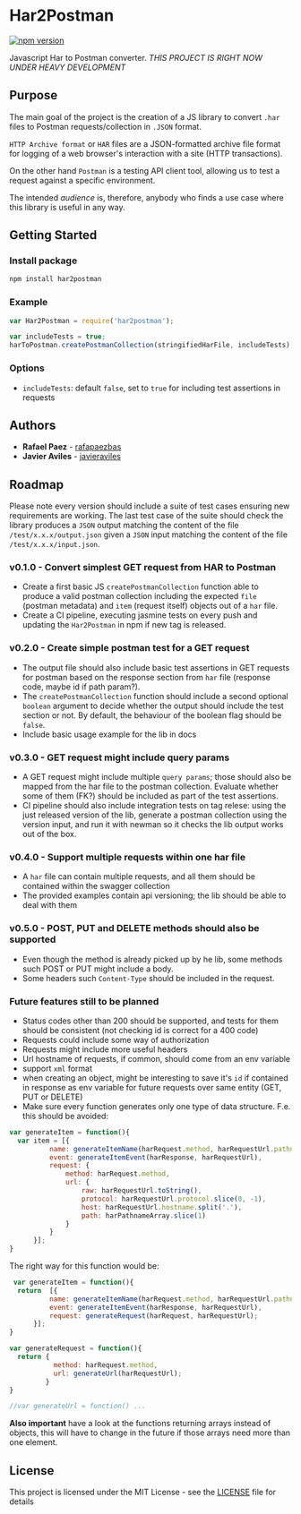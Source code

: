 # Har2Postman
[![npm version](https://badge.fury.io/js/har2postman.svg)](https://badge.fury.io/js/har2postman)

Javascript Har to Postman converter. *THIS PROJECT IS RIGHT NOW UNDER HEAVY DEVELOPMENT*

## Purpose
The main goal of the project is the creation of a JS library to convert `.har` files to Postman requests/collection in `.JSON` format.

`HTTP Archive format` or `HAR` files are a JSON-formatted archive file format for logging of a web browser's interaction with a site (HTTP transactions).

On the other hand `Postman` is a testing API client tool, allowing us to test a request against a specific environment.

The intended *audience* is, therefore, anybody who finds a use case where this library is useful in any way.

## Getting Started

### Install package

```bash
npm install har2postman
```

### Example

```javascript
var Har2Postman = require('har2postman');

var includeTests = true;
harToPostman.createPostmanCollection(stringifiedHarFile, includeTests);
```

### Options

- `includeTests`: default `false`, set to `true` for including test assertions in requests


## Authors

* **Rafael Paez** - [rafapaezbas](https://github.com/rafapaezbas)
* **Javier Aviles** - [javieraviles](https://github.com/javieraviles)

## Roadmap
Please note every version should include a suite of test cases ensuring new requirements are working. The last test case of the suite should check the library produces a `JSON` output matching the content of the file `/test/x.x.x/output.json` given a `JSON` input matching the content of the file `/test/x.x.x/input.json`.

### v0.1.0 - Convert simplest GET request from HAR to Postman
* Create a first basic JS `createPostmanCollection` function able to produce a valid postman collection including the expected `file` (postman metadata) and `item` (request itself) objects out of a `har` file.
* Create a CI pipeline, executing jasmine tests on every push and updating the `Har2Postman` in npm if new tag is released.

### v0.2.0 - Create simple postman test for a GET request
* The output file should also include basic test assertions in GET requests for postman based on the response section from `har` file (response code, maybe id if path param?).
* The `createPostmanCollection` function should include a second optional `boolean` argument to decide whether the output should include the test section or not. By default, the behaviour of the boolean flag should be `false`.
* Include basic usage example for the lib in docs

### v0.3.0 - GET request might include query params
* A GET request might include multiple `query params`; those should also be mapped from the har file to the postman collection. Evaluate whether some of them (FK?) should be included as part of the test assertions.
* CI pipeline should also include integration tests on tag relese: using the just released version of the lib, generate a postman collection using the version input, and run it with newman so it checks the lib output works out of the box.

### v0.4.0 - Support multiple requests within one har file
* A `har` file can contain multiple requests, and all them should be contained within the swagger collection
* The provided examples contain api versioning; the lib should be able to deal with them 

### v0.5.0 - POST, PUT and DELETE methods should also be supported
* Even though the method is already picked up by he lib, some methods such POST or PUT might include a body.
* Some headers such `Content-Type` should be included in the request.


### Future features still to be planned
* Status codes other than 200 should be supported, and tests for them should be consistent (not checking id is correct for a 400 code)
* Requests could include some way of authorization
* Requests might include more useful headers
* Url hostname of requests, if common, should come from an env variable
* support `xml` format
* when creating an object, might be interesting to save it's `id` if contained in response as env variable for future requests over same entity (GET, PUT or DELETE)
* Make sure every function generates only one type of data structure. F.e. this should be avoided: 

```javascript
var generateItem = function(){
  var item = [{
          name: generateItemName(harRequest.method, harRequestUrl.pathname, harResponse.status, generateTest),
          event: generateItemEvent(harResponse, harRequestUrl),
          request: {
              method: harRequest.method,
              url: {
                  raw: harRequestUrl.toString(),
                  protocol: harRequestUrl.protocol.slice(0, -1),
                  host: harRequestUrl.hostname.split('.'),
                  path: harPathnameArray.slice(1)
              }
          }
      }];
}

```

The right way for this function would be: 

```javascript
 var generateItem = function(){
  return  [{
          name: generateItemName(harRequest.method, harRequestUrl.pathname, harResponse.status, generateTest),
          event: generateItemEvent(harResponse, harRequestUrl),
          request: generateRequest(harRequest, harRequestUrl);
      }];
}

var generateRequest = function(){
  return {
           method: harRequest.method,
           url: generateUrl(harRequestUrl);
         }
}

//var generateUrl = function() ...

```

**Also important** have a look at the functions returning arrays instead of objects, this will have to change in the future if those arrays need more than one element.


## License

This project is licensed under the MIT License - see the [LICENSE](LICENSE) file for details
